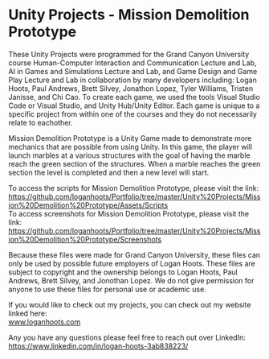 # Unity Projects - Mission Demolition Prototype #

These Unity Projects were programmed for the Grand Canyon University course Human-Computer Interaction and Communication Lecture and Lab, AI in Games and Simulations Lecture and Lab, and Game Design and Game Play Lecture and Lab in collaboration by many developers including: Logan Hoots, Paul Andrews, Brett Silvey, Jonathon Lopez, Tyler Williams, Tristen Janisse, and Chi Cao. To create each game, we used the tools Visual Studio Code or Visual Studio, and Unity Hub/Unity Editor. Each game is unique to a specific project from within one of the courses and they do not necessarily relate to eachother.

Mission Demolition Prototype is a Unity Game made to demonstrate more mechanics that are possible from using Unity. In this game, the player will launch marbles at a various structures with the goal of having the marble reach the green section of the structures. When a marble reaches the green section the level is completed and then a new level will start.

To access the scripts for Mission Demolition Prototype, please visit the link:\
 https://github.com/loganhoots/Portfolio/tree/master/Unity%20Projects/Mission%20Demolition%20Prototype/Assets/Scripts \
To access screenshots for Mission Demolition Prototype, please visit the link:\
 https://github.com/loganhoots/Portfolio/tree/master/Unity%20Projects/Mission%20Demolition%20Prototype/Screenshots
 
Because these files were made for Grand Canyon University, these files can only be used by possible future employers of Logan Hoots. These files are subject to copyright and the ownership belongs to Logan Hoots, Paul Andrews, Brett Silvey, and Jonothan Lopez. We do not give permission for anyone to use these files for personal use or academic use.

If you would like to check out my projects, you can check out my website linked here:\
 www.loganhoots.com

Any you have any questions please feel free to reach out over LinkedIn:\
  https://www.linkedin.com/in/logan-hoots-3ab838223/

